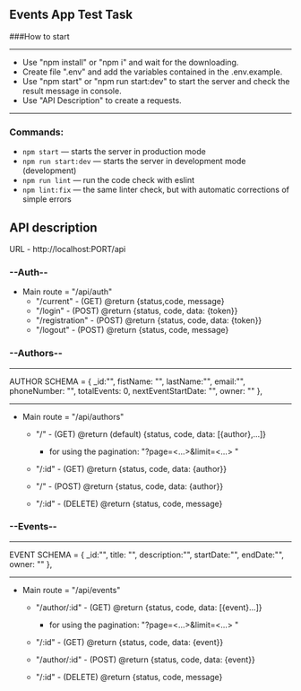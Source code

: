## Events App Test Task

###How to start

---

- Use "npm install" or "npm i" and wait for the downloading.
- Create file ".env" and add the variables contained in the .env.example.
- Use "npm start" or "npm run start:dev" to start the server and check the result message in console.
- Use "API Description" to create a requests. 


---

### Commands:

- `npm start` &mdash; starts the server in production mode
- `npm run start:dev` &mdash; starts the server in development mode (development)
- `npm run lint` &mdash; run the code check with eslint
- `npm lint:fix` &mdash; the same linter check, but with automatic
  corrections of simple errors

## API description

URL - http://localhost:PORT/api

### --Auth--

- Main route = "/api/auth"
  - "/current" - (GET) @return {status,code, message}
  - "/login" - (POST) @return {status, code, data: {token}}
  - "/registration" - (POST) @return {status, code, data: {token}}
  - "/logout" - (POST) @return {status, code, message}

### --Authors--

---

AUTHOR SCHEMA = { \_id:"", fistName: "", lastName:"", email:"", phoneNumber: "",
totalEvents: 0, nextEventStartDate: "", owner: "" },

---

- Main route = "/api/authors"

  - "/" - (GET) @return (default) {status, code, data: [{author},...]}

    - for using the pagination: "?page=<...>&limit=<...> "

  - "/:id" - (GET) @return {status, code, data: {author}}
  - "/" - (POST) @return {status, code, data: {author}}
  - "/:id" - (DELETE) @return {status, code, message}

### --Events--

---

EVENT SCHEMA = { \_id:"", title: "", description:"", startDate:"", endDate:"",
owner: "" },

---

- Main route = "/api/events"

  - "/author/:id" - (GET) @return {status, code, data: [{event}...]}

    - for using the pagination: "?page=<...>&limit=<...> "

  - "/:id" - (GET) @return {status, code, data: {event}}
  - "/author/:id" - (POST) @return {status, code, data: {event}}
  - "/:id" - (DELETE) @return {status, code, message}
